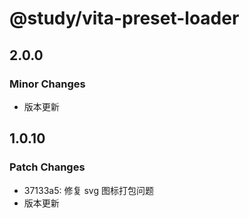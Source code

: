 # @study/vita-preset-loader

## 2.0.0

### Minor Changes

- 版本更新

## 1.0.10

### Patch Changes

- 37133a5: 修复 svg 图标打包问题
- 版本更新
